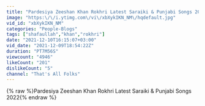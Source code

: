 ```yaml
---
title: "Pardesiya Zeeshan Khan Rokhri Latest Saraiki & Punjabi Songs 2022"
image: "https:\/\/i.ytimg.com\/vi\/xbXykIKN_NM\/hqdefault.jpg"
vid_id: "xbXykIKN_NM"
categories: "People-Blogs"
tags: ["shafaullah","khan","rokhri"]
date: "2021-12-10T16:15:07+03:00"
vid_date: "2021-12-09T18:54:22Z"
duration: "PT7M56S"
viewcount: "4946"
likeCount: "201"
dislikeCount: "5"
channel: "That's All Folks"
---
```

{% raw %}Pardesiya Zeeshan Khan Rokhri Latest Saraiki &amp; Punjabi Songs 2022{% endraw %}
